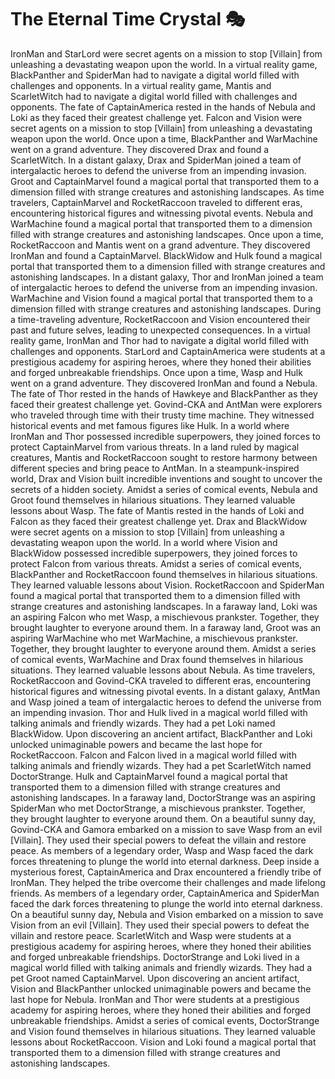 # The Eternal Time Crystal :performing_arts: 

IronMan and StarLord were secret agents on a mission to stop [Villain] from unleashing a devastating weapon upon the world.
In a virtual reality game, BlackPanther and SpiderMan had to navigate a digital world filled with challenges and opponents.
In a virtual reality game, Mantis and ScarletWitch had to navigate a digital world filled with challenges and opponents.
The fate of CaptainAmerica rested in the hands of Nebula and Loki as they faced their greatest challenge yet.
Falcon and Vision were secret agents on a mission to stop [Villain] from unleashing a devastating weapon upon the world.
Once upon a time, BlackPanther and WarMachine went on a grand adventure. They discovered Drax and found a ScarletWitch.
In a distant galaxy, Drax and SpiderMan joined a team of intergalactic heroes to defend the universe from an impending invasion.
Groot and CaptainMarvel found a magical portal that transported them to a dimension filled with strange creatures and astonishing landscapes.
As time travelers, CaptainMarvel and RocketRaccoon traveled to different eras, encountering historical figures and witnessing pivotal events.
Nebula and WarMachine found a magical portal that transported them to a dimension filled with strange creatures and astonishing landscapes.
Once upon a time, RocketRaccoon and Mantis went on a grand adventure. They discovered IronMan and found a CaptainMarvel.
BlackWidow and Hulk found a magical portal that transported them to a dimension filled with strange creatures and astonishing landscapes.
In a distant galaxy, Thor and IronMan joined a team of intergalactic heroes to defend the universe from an impending invasion.
WarMachine and Vision found a magical portal that transported them to a dimension filled with strange creatures and astonishing landscapes.
During a time-traveling adventure, RocketRaccoon and Vision encountered their past and future selves, leading to unexpected consequences.
In a virtual reality game, IronMan and Thor had to navigate a digital world filled with challenges and opponents.
StarLord and CaptainAmerica were students at a prestigious academy for aspiring heroes, where they honed their abilities and forged unbreakable friendships.
Once upon a time, Wasp and Hulk went on a grand adventure. They discovered IronMan and found a Nebula.
The fate of Thor rested in the hands of Hawkeye and BlackPanther as they faced their greatest challenge yet.
Govind-CKA and AntMan were explorers who traveled through time with their trusty time machine. They witnessed historical events and met famous figures like Hulk.
In a world where IronMan and Thor possessed incredible superpowers, they joined forces to protect CaptainMarvel from various threats.
In a land ruled by magical creatures, Mantis and RocketRaccoon sought to restore harmony between different species and bring peace to AntMan.
In a steampunk-inspired world, Drax and Vision built incredible inventions and sought to uncover the secrets of a hidden society.
Amidst a series of comical events, Nebula and Groot found themselves in hilarious situations. They learned valuable lessons about Wasp.
The fate of Mantis rested in the hands of Loki and Falcon as they faced their greatest challenge yet.
Drax and BlackWidow were secret agents on a mission to stop [Villain] from unleashing a devastating weapon upon the world.
In a world where Vision and BlackWidow possessed incredible superpowers, they joined forces to protect Falcon from various threats.
Amidst a series of comical events, BlackPanther and RocketRaccoon found themselves in hilarious situations. They learned valuable lessons about Vision.
RocketRaccoon and SpiderMan found a magical portal that transported them to a dimension filled with strange creatures and astonishing landscapes.
In a faraway land, Loki was an aspiring Falcon who met Wasp, a mischievous prankster. Together, they brought laughter to everyone around them.
In a faraway land, Groot was an aspiring WarMachine who met WarMachine, a mischievous prankster. Together, they brought laughter to everyone around them.
Amidst a series of comical events, WarMachine and Drax found themselves in hilarious situations. They learned valuable lessons about Nebula.
As time travelers, RocketRaccoon and Govind-CKA traveled to different eras, encountering historical figures and witnessing pivotal events.
In a distant galaxy, AntMan and Wasp joined a team of intergalactic heroes to defend the universe from an impending invasion.
Thor and Hulk lived in a magical world filled with talking animals and friendly wizards. They had a pet Loki named BlackWidow.
Upon discovering an ancient artifact, BlackPanther and Loki unlocked unimaginable powers and became the last hope for RocketRaccoon.
Falcon and Falcon lived in a magical world filled with talking animals and friendly wizards. They had a pet ScarletWitch named DoctorStrange.
Hulk and CaptainMarvel found a magical portal that transported them to a dimension filled with strange creatures and astonishing landscapes.
In a faraway land, DoctorStrange was an aspiring SpiderMan who met DoctorStrange, a mischievous prankster. Together, they brought laughter to everyone around them.
On a beautiful sunny day, Govind-CKA and Gamora embarked on a mission to save Wasp from an evil [Villain]. They used their special powers to defeat the villain and restore peace.
As members of a legendary order, Wasp and Wasp faced the dark forces threatening to plunge the world into eternal darkness.
Deep inside a mysterious forest, CaptainAmerica and Drax encountered a friendly tribe of IronMan. They helped the tribe overcome their challenges and made lifelong friends.
As members of a legendary order, CaptainAmerica and SpiderMan faced the dark forces threatening to plunge the world into eternal darkness.
On a beautiful sunny day, Nebula and Vision embarked on a mission to save Vision from an evil [Villain]. They used their special powers to defeat the villain and restore peace.
ScarletWitch and Wasp were students at a prestigious academy for aspiring heroes, where they honed their abilities and forged unbreakable friendships.
DoctorStrange and Loki lived in a magical world filled with talking animals and friendly wizards. They had a pet Groot named CaptainMarvel.
Upon discovering an ancient artifact, Vision and BlackPanther unlocked unimaginable powers and became the last hope for Nebula.
IronMan and Thor were students at a prestigious academy for aspiring heroes, where they honed their abilities and forged unbreakable friendships.
Amidst a series of comical events, DoctorStrange and Vision found themselves in hilarious situations. They learned valuable lessons about RocketRaccoon.
Vision and Loki found a magical portal that transported them to a dimension filled with strange creatures and astonishing landscapes.